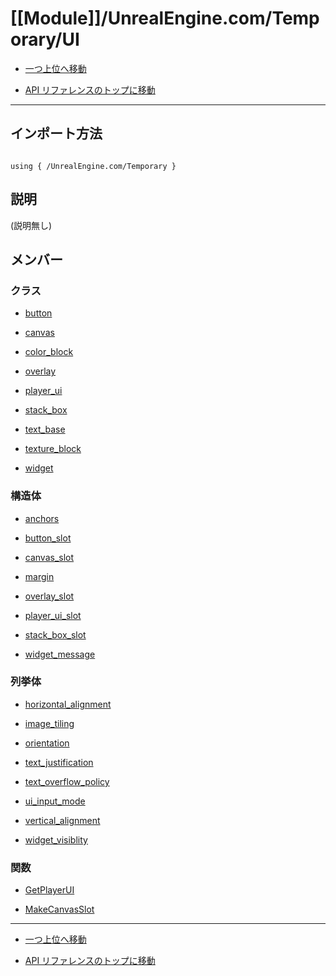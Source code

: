 # [[Module]]/UnrealEngine.com/Temporary/UI

- [一つ上位へ移動](../main.md)

- [API リファレンスのトップに移動](/main.md)

---

## インポート方法

```verse

using { /UnrealEngine.com/Temporary }

```

## 説明

(説明無し)

## メンバー

### クラス

- [button](./C_button/main.md)

- [canvas](./C_canvas/main.md)

- [color_block](./C_color_block/main.md)

- [overlay](./C_overlay/main.md)

- [player_ui](./C_player_ui/main.md)

- [stack_box](./C_stack_box/main.md)

- [text_base](./C_text_base/main.md)

- [texture_block](./C_texture_block/main.md)

- [widget](./C_widget/main.md)

### 構造体

- [anchors](./S_anchors/main.md)

- [button_slot](./S_button_slot/main.md)

- [canvas_slot](./S_canvas_slot/main.md)

- [margin](./S_margin/main.md)

- [overlay_slot](./S_overlay_slot/main.md)

- [player_ui_slot](./S_player_ui_slot/main.md)

- [stack_box_slot](./S_stack_box_slot/main.md)

- [widget_message](./S_widget_message/main.md)

### 列挙体

- [horizontal_alignment](./EN_horizontal_alignment/main.md)

- [image_tiling](./EN_image_tiling/main.md)

- [orientation](./EN_orientation/main.md)

- [text_justification](./EN_text_justification/main.md)

- [text_overflow_policy](./EN_text_overflow_policy/main.md)

- [ui_input_mode](./EN_ui_input_mode/main.md)

- [vertical_alignment](./EN_vertical_alignment/main.md)

- [widget_visiblity](./EN_widget_visiblity/main.md)

### 関数

- [GetPlayerUI](./F_GetPlayerUI/main.md)

- [MakeCanvasSlot](./F_MakeCanvasSlot/main.md)

---

- [一つ上位へ移動](../main.md)

- [API リファレンスのトップに移動](/main.md)
